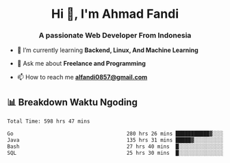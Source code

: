 <h1 align="center">Hi 👋, I'm Ahmad Fandi</h1>
<h3 align="center">A passionate Web Developer From Indonesia</h3>

- 🌱 I’m currently learning **Backend, Linux, And Machine Learning**

- 💬 Ask me about **Freelance and Programming**

- 📫 How to reach me **<alfandi0857@gmail.com>**


## 📊 Breakdown Waktu Ngoding

<!--START_SECTION:waka-->

```txt
Total Time: 598 hrs 47 mins

Go                                     280 hrs 26 mins ███████████▓░░░░░░░░░░░░░   46.42 %
Java                                   135 hrs 31 mins █████▓░░░░░░░░░░░░░░░░░░░   22.43 %
Bash                                   27 hrs 40 mins  █░░░░░░░░░░░░░░░░░░░░░░░░   04.58 %
SQL                                    25 hrs 30 mins  █░░░░░░░░░░░░░░░░░░░░░░░░   04.22 %
```

<!--END_SECTION:waka-->
